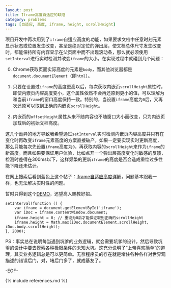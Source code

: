 ```yaml
---
layout: post
title: Iframe高度自适应的缺陷
category: problems
tags: [自适应, 高度, iframe, height, scrollHeight]
---
```


项目开发中再次用到了`iframe`自适应高度的功能，如果要求文档中任意时刻元素显示状态或位置发生改变，甚至是绝对定位的弹出层，使文档总体尺寸发生改变时，都能保持所有内容显示在父页面中而不出现滚动条，那么就必须使用`setInterval`进行实时检测并改变`iframe`的大小。在实现过程中就碰到几个问题：

0.	Chrome获取页面实际高度的元素是`body`，而其他浏览器都是`document.documentElement`（即`html`）。
	
	[2012-08-04 Update]: 除了Chrome外`body.scrollHeight`的值会忽略计算页面内有绝对定位浮层显示隐藏时变化。

0.	只要在设置过`iframe`的高度更高以后，每次获取内嵌页`scrollHeight`属性时，即使内嵌页内容高度变小，这个属性依然不会再还原到更小的值，可以理解为和当前`iframe`的窗口高度保持一致。特别的，当设置`iframe`高度为`0`后，又再次还原可以取到正确的内嵌页`scrollHeight`。

0.	内嵌页的`offsetHeight`属性从来不随内容也不随窗口大小而改变，只为内嵌页加载后的初始文档高度。

这几个诡异的地方导致我希望通过`setInterval`实时检测内嵌页内容高度并只有在变化时再改变`iframe`元素高度的方案直接破产，如果一定要实现实时更新高度，那么只能每次先设置`iframe`高度为`0`，再获取内容的`scrollHeight`来作为`iframe`的新高度。而且如果要保证用户体验，比如点开一个弹出层高度变化时敏感的反馈，检测时差得在300ms以下，这样频繁的更新`iframe`的高度是否会造成重绘过多性能下降还未估计。

在网上搜索后看到蓝色上这个帖子：[iframe自适应高度详解](http://bbs.blueidea.com/thread-2902341-1-1.html)，问题基本跟我一样，也无法解决实时性的问题。

暂时只得到这个[DEMO](/demo/iframe-height/)，还望高人赐教好招。

	setInterval(function () {
		var iframe = document.getElementById('iframe');
		var iDoc = iframe.contentWindow.document;
		iframe.height = 0; // 重设为0后才能保证取到正确的scrollHeight
		iframe.height = Math.max(iDoc.documentElement.scrollHeight, iDoc.body.scrollHeight);
	}, 2000);

PS：事实总在说明每当遇到坑爹的业务逻辑，就会需要坑爹的设计，然后导致坑爹的设计中要去摸索各种极限条件的未知大坑。这充分说明了“上帝喜欢简单”的道理，其实业务逻辑总是可以更简单。无奈程序员的存在就是堵住各种各样对世界观描述的错误后门，对，堵后门多了，就成基友了。

-EOF-

{% include references.md %}
